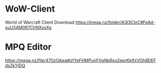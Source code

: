 # WoW-Client
World of Warcraft Client Download
https://mega.nz/folder/A3l3CIxC#FeAd-xuU34M0R7ChNXssXg
# MPQ Editor
https://mega.nz/file/470zGAwa#zfYeFHMPuriF0gNbRsx2eprKktfxVOh8DEFdsZkYjDQ
